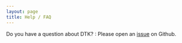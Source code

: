 ```yaml
---
layout: page
title: Help / FAQ
---
```


Do you have a question about DTK?
: Please open an [issue](https://github.com/ORNL-CEES/DataTransferKit/issues/new) on Github.

